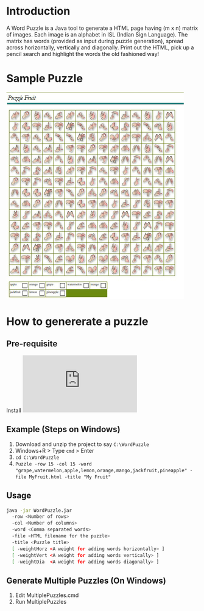 # Introduction
A Word Puzzle is a Java tool to generate a HTML page having (m x n) matrix of images. Each image is an alphabet in ISL (Indian Sign Language). The matrix has words (provided as input during puzzle generation), spread across horizontally, vertically and diagonally. Print out the HTML, pick up a pencil search and highlight the words the old fashioned way! 

# Sample Puzzle
![ISL](https://raw.githubusercontent.com/cafeduke/WordPuzzle/master/resources/ISL.jpg)

# How to genererate a puzzle

## Pre-requisite
Install ![JDK](https://www.oracle.com/java/technologies/javase-downloads.html)

## Example (Steps on Windows)
1. Download and unzip the project to say `C:\WordPuzzle`
2. Windows+R > Type `cmd` > Enter
3. `cd C:\WordPuzzle`
4. `Puzzle -row 15 -col 15 -word "grape,watermelon,apple,lemon,orange,mango,jackfruit,pineapple" -file MyFruit.html -title "My Fruit"`

## Usage

```bash
java -jar WordPuzzle.jar
  -row <Number of rows>
  -col <Number of columns>
  -word <Comma separated words>
  -file <HTML filename for the puzzle>
  -title <Puzzle title>
  [ -weightHorz <A weight for adding words horizontally> ]
  [ -weightVert <A weight for adding words vertically> ]
  [ -weightDia  <A weight for adding words diagonally> ]
```

## Generate Multiple Puzzles (On Windows)
1. Edit MultiplePuzzles.cmd
2. Run MultiplePuzzles
